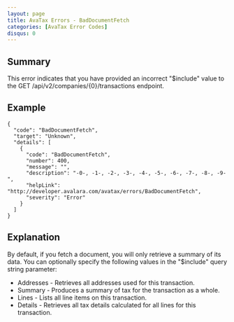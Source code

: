 ```yaml
---
layout: page
title: AvaTax Errors - BadDocumentFetch
categories: [AvaTax Error Codes]
disqus: 0
---
```


## Summary

This error indicates that you have provided an incorrect "$include" value to the GET /api/v2/companies/{0}/transactions endpoint.

## Example

    {
      "code": "BadDocumentFetch",
      "target": "Unknown",
      "details": [
        {
          "code": "BadDocumentFetch",
          "number": 400,
          "message": "",
          "description": "-0-, -1-, -2-, -3-, -4-, -5-, -6-, -7-, -8-, -9-",
          "helpLink": "http://developer.avalara.com/avatax/errors/BadDocumentFetch",
          "severity": "Error"
        }
      ]
    }

## Explanation

By default, if you fetch a document, you will only retrieve a summary of its data.  You can optionally specify the following values in the "$include" query string parameter:

* Addresses - Retrieves all addresses used for this transaction.
* Summary - Produces a summary of tax for the transaction as a whole.
* Lines - Lists all line items on this transaction.
* Details - Retrieves all tax details calculated for all lines for this transaction.
